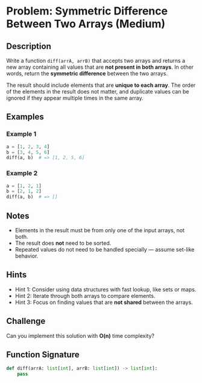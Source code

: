 
# Problem: Symmetric Difference Between Two Arrays (Medium)

## Description

Write a function `diff(arrA, arrB)` that accepts two arrays and returns a new array containing all values that are **not present in both arrays**. In other words, return the **symmetric difference** between the two arrays.

The result should include elements that are **unique to each array**. The order of the elements in the result does not matter, and duplicate values can be ignored if they appear multiple times in the same array.

## Examples

### Example 1
```python
a = [1, 2, 3, 4]
b = [3, 4, 5, 6]
diff(a, b)  # => [1, 2, 5, 6]
```

### Example 2
```python
a = [1, 2, 1]
b = [2, 1, 2]
diff(a, b)  # => []
```

## Notes

- Elements in the result must be from only one of the input arrays, not both.
- The result does **not** need to be sorted.
- Repeated values do not need to be handled specially — assume set-like behavior.

## Hints

- Hint 1: Consider using data structures with fast lookup, like sets or maps.
- Hint 2: Iterate through both arrays to compare elements.
- Hint 3: Focus on finding values that are **not shared** between the arrays.

## Challenge

Can you implement this solution with **O(n)** time complexity?

## Function Signature

```python
def diff(arrA: list[int], arrB: list[int]) -> list[int]:
    pass
```
